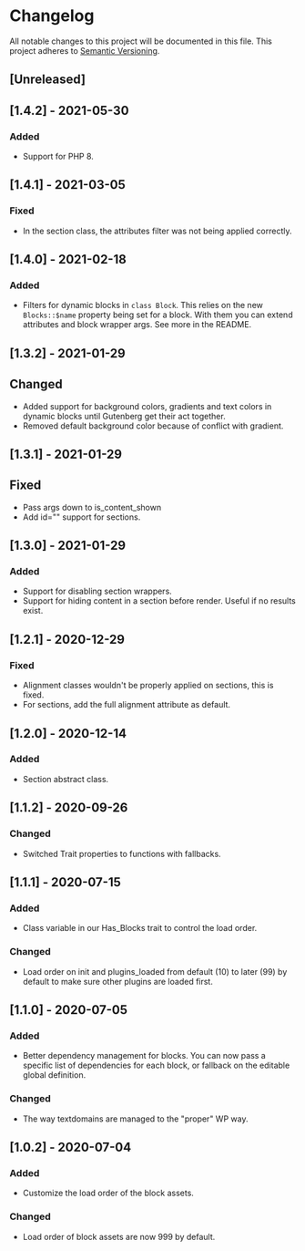 # Changelog

All notable changes to this project will be documented in this file. This project adheres to [Semantic Versioning](https://semver.org/spec/v2.0.0.html).

## [Unreleased]

## [1.4.2] - 2021-05-30

### Added

-   Support for PHP 8.

## [1.4.1] - 2021-03-05

### Fixed

-   In the section class, the attributes filter was not being applied correctly.

## [1.4.0] - 2021-02-18

### Added

-   Filters for dynamic blocks in `class Block`. This relies on the new `Blocks::$name` property being set for a block. With them you can extend attributes and block wrapper args. See more in the README.

## [1.3.2] - 2021-01-29

## Changed

-   Added support for background colors, gradients and text colors in dynamic blocks until Gutenberg get their act together.
-   Removed default background color because of conflict with gradient.

## [1.3.1] - 2021-01-29

## Fixed

-   Pass args down to is_content_shown
-   Add id="" support for sections.

## [1.3.0] - 2021-01-29

### Added

-   Support for disabling section wrappers.
-   Support for hiding content in a section before render. Useful if no results exist.

## [1.2.1] - 2020-12-29

### Fixed

-   Alignment classes wouldn't be properly applied on sections, this is fixed.
-   For sections, add the full alignment attribute as default.

## [1.2.0] - 2020-12-14

### Added

-   Section abstract class.

## [1.1.2] - 2020-09-26

### Changed

-   Switched Trait properties to functions with fallbacks.

## [1.1.1] - 2020-07-15

### Added

-   Class variable in our Has_Blocks trait to control the load order.

### Changed

-   Load order on init and plugins_loaded from default (10) to later (99) by default to make sure other plugins are loaded first.

## [1.1.0] - 2020-07-05

### Added

-   Better dependency management for blocks. You can now pass a specific list of dependencies for each block, or fallback on the editable global definition.

### Changed

-   The way textdomains are managed to the "proper" WP way.

## [1.0.2] - 2020-07-04

### Added

-   Customize the load order of the block assets.

### Changed

-   Load order of block assets are now 999 by default.
